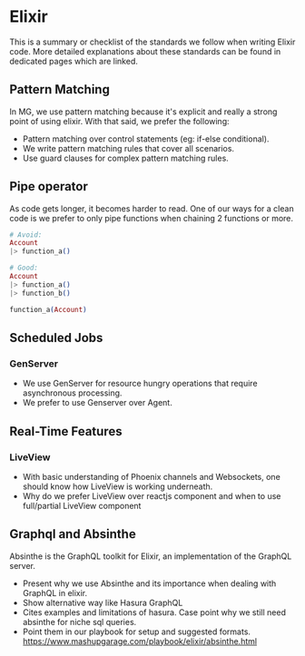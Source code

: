 # Elixir
This is a summary or checklist of the standards we follow when writing Elixir code. More detailed explanations about these standards can be found in dedicated pages which are linked.

## Pattern Matching
In MG, we use pattern matching because it's explicit and really a strong point of using elixir. With that said, we prefer the following:
- Pattern matching over control statements (eg: if-else conditional).
- We write pattern matching rules that cover all scenarios.
- Use guard clauses for complex pattern matching rules.

## Pipe operator
As code gets longer, it becomes harder to read. One of our ways for a clean code is we prefer to only pipe functions when chaining 2 functions or more.

```elixir
# Avoid:
Account
|> function_a()

# Good:
Account
|> function_a()
|> function_b()

function_a(Account)
```

## Scheduled Jobs

### GenServer
- We use GenServer for resource hungry operations that require asynchronous processing.
- We prefer to use Genserver over Agent.

## Real-Time Features

### LiveView
- With basic understanding of Phoenix channels and Websockets, one should know how LiveView is working underneath.
- Why do we prefer LiveView over reactjs component and when to use full/partial LiveView component

## Graphql and Absinthe
Absinthe is the GraphQL toolkit for Elixir, an implementation of the GraphQL server.
- Present why we use Absinthe and its importance when dealing with GraphQL in elixir.
- Show alternative way like Hasura GraphQL
- Cites examples and limitations of hasura. Case point why we still need absinthe for niche sql queries.
- Point them in our playbook for setup and suggested formats. https://www.mashupgarage.com/playbook/elixir/absinthe.html

